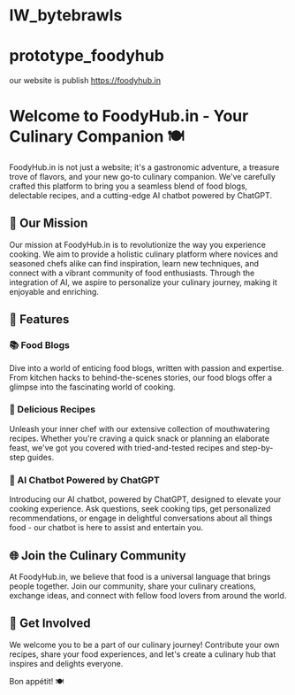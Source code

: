 # IW_bytebrawls
# prototype_foodyhub

our website is publish
https://foodyhub.in

# Welcome to FoodyHub.in - Your Culinary Companion 🍽️

FoodyHub.in is not just a website; it's a gastronomic adventure, a treasure trove of flavors, and your new go-to culinary companion. We've carefully crafted this platform to bring you a seamless blend of food blogs, delectable recipes, and a cutting-edge AI chatbot powered by ChatGPT.

## 🍴 Our Mission
Our mission at FoodyHub.in is to revolutionize the way you experience cooking. We aim to provide a holistic culinary platform where novices and seasoned chefs alike can find inspiration, learn new techniques, and connect with a vibrant community of food enthusiasts. Through the integration of AI, we aspire to personalize your culinary journey, making it enjoyable and enriching.

## 🌟 Features

### 📚 Food Blogs
Dive into a world of enticing food blogs, written with passion and expertise. From kitchen hacks to behind-the-scenes stories, our food blogs offer a glimpse into the fascinating world of cooking.

### 🧁 Delicious Recipes
Unleash your inner chef with our extensive collection of mouthwatering recipes. Whether you're craving a quick snack or planning an elaborate feast, we've got you covered with tried-and-tested recipes and step-by-step guides.

### 🤖 AI Chatbot Powered by ChatGPT
Introducing our AI chatbot, powered by ChatGPT, designed to elevate your cooking experience. Ask questions, seek cooking tips, get personalized recommendations, or engage in delightful conversations about all things food - our chatbot is here to assist and entertain you.

## 🌐 Join the Culinary Community
At FoodyHub.in, we believe that food is a universal language that brings people together. Join our community, share your culinary creations, exchange ideas, and connect with fellow food lovers from around the world.

## 💌 Get Involved
We welcome you to be a part of our culinary journey! Contribute your own recipes, share your food experiences, and let's create a culinary hub that inspires and delights everyone.

Bon appétit! 🍽️
